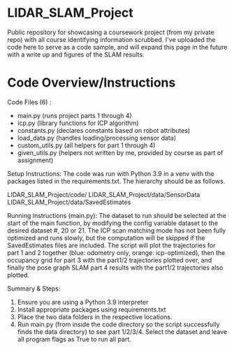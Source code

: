 # LIDAR_SLAM_Project
Public repository for showcasing a coursework project (from my private repo) with all course identifying information scrubbed. I've uploaded the code here to serve as a code sample, and will expand this page in the future with a write up and figures of the SLAM results.

# Code Overview/Instructions

Code Files (6) :
- main.py (runs project parts 1 through 4)
- icp.py (library functions for ICP algorithm)
- constants.py (declares constants based on robot attributes)
- load_data.py (handles loading/processing sensor data)
- custom_utils.py (all helpers for part 1 through 4)
- given_utils.py (helpers not written by me, provided by course as part of assignment)

Setup Instructions:
The code was run with Python 3.9 in a venv with the packages listed in the requirements.txt. The hierarchy should be as follows. 

LIDAR_SLAM_Project/code/
LIDAR_SLAM_Project/data/SensorData
LIDAR_SLAM_Project/data/SavedEstimates


Running Instructions (main.py):
The dataset to run should be selected at the start of the main function, by modifying the config
variable dataset to the desired dataset #, 20 or 21. The ICP scan matching mode has not been fully optimized and runs slowly, but the computation will be skipped if the SavedEstimates files are included. The script will plot the trajectories for part 1 and 2 together (blue: odometry only, orange: icp-optimized), then the occupancy grid for part 3 with the part1/2 trajectories plotted over, and finally
the pose graph SLAM part 4 results with the part1/2 trajectories also plotted.

Summary & Steps:
1. Ensure you are using a Python 3.9 interpreter
2. Install appropriate packages using requirements.txt
3. Place the two data folders in the respective locations.
4. Run main.py (from inside the code directory so the script successfully finds the data directory) to see part 1/2/3/4. Select the dataset and leave all program flags as True to run all part.